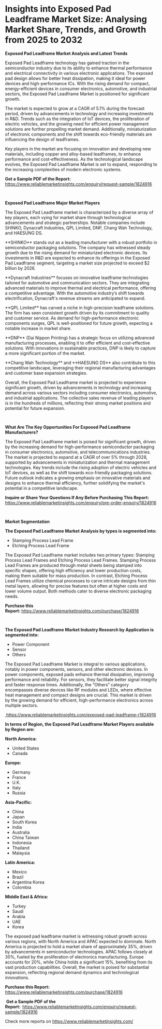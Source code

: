 <p><h1>Insights into Exposed Pad Leadframe Market Size: Analysing Market Share, Trends, and Growth from 2025 to 2032</h1></p><p><strong>Exposed Pad Leadframe Market Analysis and Latest Trends</strong></p>
<p><p>Exposed Pad Leadframe technology has gained traction in the semiconductor industry due to its ability to enhance thermal performance and electrical connectivity in various electronic applications. The exposed pad design allows for better heat dissipation, making it ideal for power devices and high-performance ICs. With the rising demand for compact, energy-efficient devices in consumer electronics, automotive, and industrial sectors, the Exposed Pad Leadframe Market is positioned for significant growth.</p><p>The market is expected to grow at a CAGR of 5.1% during the forecast period, driven by advancements in technology and increasing investments in R&D. Trends such as the integration of IoT devices, the proliferation of electric vehicles, and the growing need for efficient power management solutions are further propelling market demand. Additionally, miniaturization of electronic components and the shift towards eco-friendly materials are influencing the design of leadframes.</p><p>Key players in the market are focusing on innovation and developing new materials, including copper and alloy-based leadframes, to enhance performance and cost-effectiveness. As the technological landscape evolves, the Exposed Pad Leadframe Market is set to expand, responding to the increasing complexities of modern electronic systems.</p></p>
<p><strong>Get a Sample PDF of the Report:&nbsp;</strong> <a href="https://www.reliablemarketinsights.com/enquiry/request-sample/1824916?utm_campaign=2302&utm_medium=2&utm_source=Github&utm_content=ia&utm_term=13022025&utm_id=exposed-pad-leadframe">https://www.reliablemarketinsights.com/enquiry/request-sample/1824916</a></p>
<p>&nbsp;</p>
<p><strong>Exposed Pad Leadframe Major Market Players</strong></p>
<p><p>The Exposed Pad Leadframe market is characterized by a diverse array of key players, each vying for market share through technological advancements and strategic partnerships. Notable companies include SHINKO, Dynacraft Industries, QPL Limited, DNP, Chang Wah Technology, and HAESUNG DS.</p><p>**SHINKO** stands out as a leading manufacturer with a robust portfolio in semiconductor packaging solutions. The company has witnessed steady growth due to the rising demand for miniaturized electronic devices. Its investments in R&D are expected to enhance its offerings in the Exposed Pad Leadframe segment, targeting a market size projected to exceed $2 billion by 2026.</p><p>**Dynacraft Industries** focuses on innovative leadframe technologies tailored for automotive and communication sectors. They are integrating advanced materials to improve thermal and electrical performance, offering a competitive advantage. With the automotive industry’s shift towards electrification, Dynacraft's revenue streams are anticipated to expand.</p><p>**QPL Limited** has carved a niche in high-precision leadframe solutions. The firm has seen consistent growth driven by its commitment to quality and customer service. As demand for high-performance electronic components surges, QPL is well-positioned for future growth, expecting a notable increase in market share.</p><p>**DNP** (Dai Nippon Printing) has a strategic focus on utilizing advanced manufacturing processes, enabling it to offer efficient and cost-effective solutions. With innovations in sustainable practices, DNP is likely to capture a more significant portion of the market.</p><p>**Chang Wah Technology** and **HAESUNG DS** also contribute to this competitive landscape, leveraging their regional manufacturing advantages and customer base expansion strategies.</p><p>Overall, the Exposed Pad Leadframe market is projected to experience significant growth, driven by advancements in technology and increasing demand across various sectors including consumer electronics, automotive, and industrial applications. The collective sales revenue of leading players is in the hundreds of millions, reflecting their strong market positions and potential for future expansion.</p></p>
<p>&nbsp;</p>
<p><strong>What Are The Key Opportunities For Exposed Pad Leadframe Manufacturers?</strong></p>
<p><p>The Exposed Pad Leadframe market is poised for significant growth, driven by the increasing demand for high-performance semiconductor packaging in consumer electronics, automotive, and telecommunications industries. The market is projected to expand at a CAGR of over 5% through 2028, supported by advancements in miniaturization and thermal management technologies. Key trends include the rising adoption of electric vehicles and IoT devices, as well as the shift towards eco-friendly packaging solutions. Future outlook indicates a growing emphasis on innovative materials and designs to enhance thermal efficiency, further solidifying the market's potential in a competitive landscape.</p></p>
<p><strong>Inquire or Share Your Questions If Any Before Purchasing This Report:</strong> <a href="https://www.reliablemarketinsights.com/enquiry/pre-order-enquiry/1824916?utm_campaign=2302&utm_medium=2&utm_source=Github&utm_content=ia&utm_term=13022025&utm_id=exposed-pad-leadframe">https://www.reliablemarketinsights.com/enquiry/pre-order-enquiry/1824916</a></p>
<p>&nbsp;</p>
<p><strong>Market Segmentation</strong></p>
<p><strong>The Exposed Pad Leadframe Market Analysis by types is segmented into:</strong></p>
<p><ul><li>Stamping Process Lead Frame</li><li>Etching Process Lead Frame</li></ul></p>
<p><p>The Exposed Pad Leadframe market includes two primary types: Stamping Process Lead Frames and Etching Process Lead Frames. Stamping Process Lead Frames are produced through metal sheets being stamped into specific shapes, offering high efficiency and lower production costs, making them suitable for mass production. In contrast, Etching Process Lead Frames utilize chemical processes to carve intricate designs from thin metal layers, allowing for precise features but often at higher costs and lower volume output. Both methods cater to diverse electronic packaging needs.</p></p>
<p><strong>Purchase this Report:&nbsp;</strong><a href="https://www.reliablemarketinsights.com/purchase/1824916?utm_campaign=2302&utm_medium=2&utm_source=Github&utm_content=ia&utm_term=13022025&utm_id=exposed-pad-leadframe">https://www.reliablemarketinsights.com/purchase/1824916</a></p>
<p>&nbsp;</p>
<p><strong>The Exposed Pad Leadframe Market Industry Research by Application is segmented into:</strong></p>
<p><ul><li>Power Component</li><li>Sensor</li><li>Others</li></ul></p>
<p><p>The Exposed Pad Leadframe Market is integral to various applications, notably in power components, sensors, and other electronic devices. In power components, exposed pads enhance thermal dissipation, improving performance and reliability. For sensors, they facilitate better signal integrity and faster response times. Additionally, the “Others” category encompasses diverse devices like RF modules and LEDs, where effective heat management and compact designs are crucial. This market is driven by the growing demand for efficient, high-performance electronics across multiple sectors.</p></p>
<p><a href="https://www.reliablemarketinsights.com/exposed-pad-leadframe-r1824916?utm_campaign=2302&utm_medium=2&utm_source=Github&utm_content=ia&utm_term=13022025&utm_id=exposed-pad-leadframe">&nbsp;https://www.reliablemarketinsights.com/exposed-pad-leadframe-r1824916</a></p>
<p><strong>In terms of Region, the Exposed Pad Leadframe Market Players available by Region are:</strong></p>
<p>
    <p> <strong> North America: </strong>
        <ul>
            <li>United States</li>
            <li>Canada</li>
        </ul>
        </p> 
    <p> <strong> Europe: </strong>
        <ul>
            <li>Germany</li>
            <li>France</li>
            <li>U.K.</li>
            <li>Italy</li>
            <li>Russia</li>
        </ul>
        </p> 
    <p> <strong> Asia-Pacific: </strong>
        <ul>
            <li>China</li>
            <li>Japan</li>
            <li>South Korea</li>
            <li>India</li>
            <li>Australia</li>
            <li>China Taiwan</li>
            <li>Indonesia</li>
            <li>Thailand</li>
            <li>Malaysia</li>
        </ul>
        </p> 
    <p> <strong> Latin America: </strong>
        <ul>
            <li>Mexico</li>
            <li>Brazil</li>
            <li>Argentina Korea</li>
            <li>Colombia</li>
        </ul>
        </p> 
    <p> <strong> Middle East & Africa: </strong>
        <ul>
            <li>Turkey</li>
            <li>Saudi</li>
            <li>Arabia</li>
            <li>UAE</li>
            <li>Korea</li>
        </ul>
    </p>
    </p>
<p><p>The exposed pad leadframe market is witnessing robust growth across various regions, with North America and APAC expected to dominate. North America is projected to hold a market share of approximately 35%, driven by advancements in semiconductor technologies. APAC follows closely at 30%, fueled by the proliferation of electronics manufacturing. Europe accounts for 20%, while China holds a significant 15%, benefiting from its vast production capabilities. Overall, the market is poised for substantial expansion, reflecting regional demand dynamics and technological innovations.</p></p>
<p><strong>Purchase this Report: </strong><a href="https://www.reliablemarketinsights.com/purchase/1824916?utm_campaign=2302&utm_medium=2&utm_source=Github&utm_content=ia&utm_term=13022025&utm_id=exposed-pad-leadframe">https://www.reliablemarketinsights.com/purchase/1824916</a></p>
<p>&nbsp;<strong>Get a Sample PDF of the Report:&nbsp;&nbsp;</strong><a href="https://www.reliablemarketinsights.com/enquiry/request-sample/1824916?utm_campaign=2302&utm_medium=2&utm_source=Github&utm_content=ia&utm_term=13022025&utm_id=exposed-pad-leadframe">https://www.reliablemarketinsights.com/enquiry/request-sample/1824916</a></p>
<p><strong></strong></p>
<p>Check more reports on <a href="https://www.reliablemarketinsights.com/?utm_campaign=2302&utm_medium=2&utm_source=Github&utm_content=ia&utm_term=13022025&utm_id=exposed-pad-leadframe">https://www.reliablemarketinsights.com/</a></p>